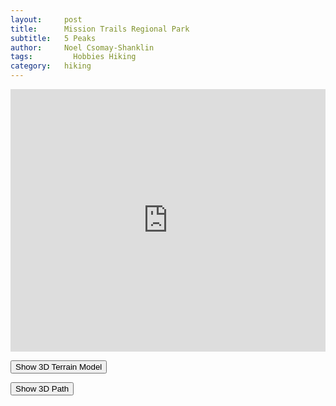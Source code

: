 ```yaml
---
layout:     post
title:      Mission Trails Regional Park
subtitle:   5 Peaks 
author:     Noel Csomay-Shanklin
tags: 		  Hobbies Hiking
category:   hiking
---
```

<!-- Start Writing Below in Markdown -->

<iframe src='https://www.gaiagps.com/public/c6OkPlwHDqb7LSehAYKhfjzb?embed=True' style='border:none; overflow-y: hidden; background-color:white; min-width: 320px; max-width:1170px; width:100%; height: 420px;' scrolling='no' seamless='seamless'></iframe>

<button onclick="STL()">Show 3D Terrain Model</button>

<div id="STL" align="center">
<script src="https://embed.github.com/view/3d/noelc-s/website/gh-pages/stl/missionTrails.stl"></script>
</div>

<button onclick="Path()">Show 3D Path</button>

<div id="Path" align="center">
<script src="https://cdn.jsdelivr.net/npm/publicalbum@latest/dist/pa-embed-player.min.js" async></script>
<div class="pa-embed-player" style="width:100%; height:480px; display:none;"
  data-link="https://photos.app.goo.gl/RctJz5NY2vHUfPwMA"
  data-title="Mission Trails Loop"
  data-description="New photo · Album by Noel C-S">
  <img data-src="https://lh3.googleusercontent.com/FDNhpSn4CwxtrXZ0U07ooe4tw4DtrFUEzcG-wNlMWNWjfJLZ1sghjhgroOJpQD8HAS1GLXSsn1SHNhhYRcmTecAT04OmQnu8IqhK6EWB2sSSDuNCDFo8x2pkQsF9t2nTHd_WC2DALec=w1920-h1080" src="" alt="" />
</div>

</div>


<script>
document.getElementById("STL").style.display = "none"; 
document.getElementById("Path").style.display = "none"; 
function Path() {
  var x = document.getElementById("Path");
  if (x.style.display === "none") {
    x.style.display = "block";
  } else {
    x.style.display = "none";
  }
}
function STL() {
  var x = document.getElementById("STL");
  if (x.style.display === "none") {
    x.style.display = "block";
  } else {
    x.style.display = "none";
  }
}
</script>

